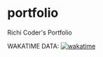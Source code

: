 # portfolio
Richi Coder's Portfolio

WAKATIME DATA: 
[![wakatime](https://wakatime.com/badge/github/richiProgrammer/richi-portfolio.svg)](https://wakatime.com/badge/github/richiProgrammer/richi-portfolio)
